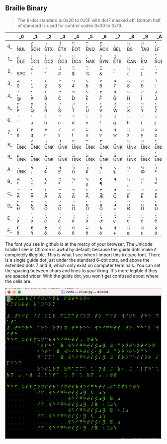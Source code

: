 ## Braille Binary

> The 6-dot standard is 0x20 to 0x5F with dot7 masked off.
> Bottom half of standard is used for control codes 0x00 to 0x19.

|   |     _0|     _1|     _2|     _3|     _4|     _5|     _6|     _7|     _8|     _9|     _A|     _B|     _C|     _D|     _E|     _F|
|---|-------|-------|-------|-------|-------|-------|-------|-------|-------|-------|-------|-------|-------|-------|-------|-------|
| 0_| ⡀ <br> NUL | ⡮ <br> SOH | ⡐ <br> STX | ⡼ <br> ETX | ⡫ <br> EOT | ⡩ <br> ENQ | ⡯ <br> ACK | ⡄ <br> BEL | ⡷ <br>  BS | ⡾ <br> TAB | ⡡ <br>  LF | ⡬ <br>  VT | ⡠ <br>  FF | ⡤ <br>  CR | ⡨ <br>  SO | ⡌ <br>  SI |
| 1_| ⡴ <br> DLE | ⡂ <br> DC1 | ⡆ <br> DC2 | ⡒ <br> DC3 | ⡲ <br> DC4 | ⡢ <br> NAK | ⡖ <br> SYN | ⡶ <br> ETB | ⡦ <br> CAN | ⡔ <br>  EM | ⡱ <br> SUB | ⡰ <br> ESC | ⡣ <br>  FS | ⡿ <br>  GS | ⡜ <br>  RS | ⡹ <br>  US |
| 2_| ⠀ <br> SPC | ⠮ <br>   ! | ⠐ <br>   " | ⠼ <br>   # | ⠫ <br>   $ | ⠩ <br>   % | ⠯ <br>   & | ⠄ <br>   ' | ⠷ <br>   ( | ⠾ <br>   ) | ⠡ <br>   * | ⠬ <br>   + | ⠠ <br>   , | ⠤ <br>   - | ⠨ <br>   . | ⠌ <br>   / |
| 3_| ⠴ <br>   0 | ⠂ <br>   1 | ⠆ <br>   2 | ⠒ <br>   3 | ⠲ <br>   4 | ⠢ <br>   5 | ⠖ <br>   6 | ⠶ <br>   7 | ⠦ <br>   8 | ⠔ <br>   9 | ⠱ <br>   : | ⠰ <br>   ; | ⠣ <br>   < | ⠿ <br>   = | ⠜ <br>   > | ⠹ <br>   ? |
| 4_| ⡈ <br>   @ | ⡁ <br>   A | ⡃ <br>   B | ⡉ <br>   C | ⡙ <br>   D | ⡑ <br>   E | ⡋ <br>   F | ⡛ <br>   G | ⡓ <br>   H | ⡊ <br>   I | ⡚ <br>   J | ⡅ <br>   K | ⡇ <br>   L | ⡍ <br>   M | ⡝ <br>   N | ⡕ <br>   O |
| 5_| ⡏ <br>   P | ⡟ <br>   Q | ⡗ <br>   R | ⡎ <br>   S | ⡞ <br>   T | ⡥ <br>   U | ⡧ <br>   V | ⡺ <br>   W | ⡭ <br>   X | ⡽ <br>   Y | ⡵ <br>   Z | ⡪ <br>   [ | ⡳ <br>   \ | ⡻ <br>   ] | ⡘ <br>   ^ | ⡸ <br>   _ |
| 6_| ⠈ <br>   ` | ⠁ <br>   a | ⠃ <br>   b | ⠉ <br>   c | ⠙ <br>   d | ⠑ <br>   e | ⠋ <br>   f | ⠛ <br>   g | ⠓ <br>   h | ⠊ <br>   i | ⠚ <br>   j | ⠅ <br>   k | ⠇ <br>   l | ⠍ <br>   m | ⠝ <br>   n | ⠕ <br>   o |
| 7_| ⠏ <br>   p | ⠟ <br>   q | ⠗ <br>   r | ⠎ <br>   s | ⠞ <br>   t | ⠥ <br>   u | ⠧ <br>   v | ⠺ <br>   w | ⠭ <br>   x | ⠽ <br>   y | ⠵ <br>   z | ⠪ <br>   { | ⠳ <br>  \| | ⠻ <br>   } | ⠘ <br>   ~ | ⠸ <br> DEL |
| 8_| ⣀ <br> UNK | ⣮ <br> UNK | ⣐ <br> UNK | ⣼ <br> UNK | ⣫ <br> UNK | ⣩ <br> UNK | ⣯ <br> UNK | ⣄ <br> UNK | ⣷ <br> UNK | ⣾ <br> UNK | ⣡ <br> UNK | ⣬ <br> UNK | ⣠ <br> UNK | ⣤ <br> UNK | ⣨ <br> UNK | ⣌ <br> UNK |
| 9_| ⣴ <br> UNK | ⣂ <br> UNK | ⣆ <br> UNK | ⣒ <br> UNK | ⣲ <br> UNK | ⣢ <br> UNK | ⣖ <br> UNK | ⣶ <br> UNK | ⣦ <br> UNK | ⣔ <br> UNK | ⣱ <br> UNK | ⣰ <br> UNK | ⣣ <br> UNK | ⣿ <br> UNK | ⣜ <br> UNK | ⣹ <br> UNK |
| A_| ⢀ <br> UNK | ⢮ <br>   ¡ | ⢐ <br>   ¢ | ⢼ <br>   £ | ⢫ <br>   ¤ | ⢩ <br>   ¥ | ⢯ <br>   ¦ | ⢄ <br>   § | ⢷ <br>   ¨ | ⢾ <br>   © | ⢡ <br>   ª | ⢬ <br>   « | ⢠ <br>   ¬ | ⢤ <br>   ­ | ⢨ <br>   ® | ⢌ <br>   ¯ |
| B_| ⢴ <br>   ° | ⢂ <br>   ± | ⢆ <br>   ² | ⢒ <br>   ³ | ⢲ <br>   ´ | ⢢ <br>   µ | ⢖ <br>   ¶ | ⢶ <br>   · | ⢦ <br>   ¸ | ⢔ <br>   ¹ | ⢱ <br>   º | ⢰ <br>   » | ⢣ <br>   ¼ | ⢿ <br>   ½ | ⢜ <br>   ¾ | ⢹ <br>   ¿ |
| C_| ⣈ <br>   À | ⣁ <br>   Á | ⣃ <br>   Â | ⣉ <br>   Ã | ⣙ <br>   Ä | ⣑ <br>   Å | ⣋ <br>   Æ | ⣛ <br>   Ç | ⣓ <br>   È | ⣊ <br>   É | ⣚ <br>   Ê | ⣅ <br>   Ë | ⣇ <br>   Ì | ⣍ <br>   Í | ⣝ <br>   Î | ⣕ <br>   Ï |
| D_| ⣏ <br>   Ð | ⣟ <br>   Ñ | ⣗ <br>   Ò | ⣎ <br>   Ó | ⣞ <br>   Ô | ⣥ <br>   Õ | ⣧ <br>   Ö | ⣺ <br>   × | ⣭ <br>   Ø | ⣽ <br>   Ù | ⣵ <br>   Ú | ⣪ <br>   Û | ⣳ <br>   Ü | ⣻ <br>   Ý | ⣘ <br>   Þ | ⣸ <br>   ß |
| E_| ⢈ <br>   à | ⢁ <br>   á | ⢃ <br>   â | ⢉ <br>   ã | ⢙ <br>   ä | ⢑ <br>   å | ⢋ <br>   æ | ⢛ <br>   ç | ⢓ <br>   è | ⢊ <br>   é | ⢚ <br>   ê | ⢅ <br>   ë | ⢇ <br>   ì | ⢍ <br>   í | ⢝ <br>   î | ⢕ <br>   ï |
| F_| ⢏ <br>   ð | ⢟ <br>   ñ | ⢗ <br>   ò | ⢎ <br>   ó | ⢞ <br>   ô | ⢥ <br>   õ | ⢧ <br>   ö | ⢺ <br>   ÷ | ⢭ <br>   ø | ⢽ <br>   ù | ⢵ <br>   ú | ⢪ <br>   û | ⢳ <br>   ü | ⢻ <br>   ý | ⢘ <br>   þ | ⢸ <br>   ÿ |

The font you see in github is at the mercy of your browser.  The Unicode braille I see in Chrome is awful by default; because the guide dots make it completely illegible.  This is what I see when I import this trutype font. There is a single guide dot just under the standard 6-dot dots, and above the extended dots 7 and 8, which only exist on computer terminals.  You can set the spacing between chars and lines to your liking.  It's more legible if they are spaced wider.  With the guide dot, you won't get confused about where the cells are.

![termprofile.png](termprofile.png)
